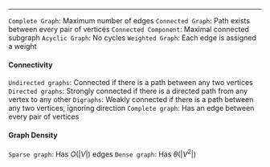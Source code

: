 ***
`Complete Graph`: Maximum number of edges
`Connected Graph`: Path exists between every pair of vertices
`Connected Component`: Maximal connected subgraph
`Acyclic Graph`: No cycles
`Weighted Graph`: Each edge is assigned a weight


#### Connectivity
`Undirected graphs`: Connected if there is a path between any two vertices
`Directed graphs`: Strongly connected if there is a directed path from any vertex to any other
`Digraphs`: Weakly connected if there is a path between any two vertices, ignoring direction
`Complete graph`: Has an edge between every pair of vertices

#### Graph Density
`Sparse graph`: Has $O(|V|)$ edges
`Dense graph`: Has $\theta(|V^2|)$
